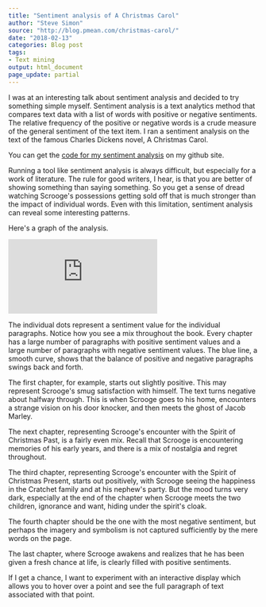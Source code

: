 ```yaml
---
title: "Sentiment analysis of A Christmas Carol"
author: "Steve Simon"
source: "http://blog.pmean.com/christmas-carol/"
date: "2018-02-13"
categories: Blog post
tags:
- Text mining
output: html_document
page_update: partial
---
```


I was at an interesting talk about sentiment analysis and decided to try
something simple myself. Sentiment analysis is a text analytics method
that compares text data with a list of words with positive or negative
sentiments. The relative frequency of the positive or negative words is
a crude measure of the general sentiment of the text item. I ran a
sentiment analysis on the text of the famous Charles Dickens novel, A
Christmas Carol.

<!---More--->

You can get the [code for my sentiment
analysis](https://github.com/pmean/text-mining-examples) on my github
site.

Running a tool like sentiment analysis is always difficult, but
especially for a work of literature. The rule for good writers, I hear,
is that you are better of showing something than saying something. So
you get a sense of dread watching Scrooge's possessions getting sold off
that is much stronger than the impact of individual words. Even with
this limitation, sentiment analysis can reveal some interesting
patterns.

Here's a graph of the analysis.

![Graph of sentiment
analysis](http://www.pmean.com/18/images.sentiment.html)

The individual dots represent a sentiment value for the individual
paragraphs. Notice how you see a mix throughout the book. Every chapter
has a large number of paragraphs with positive sentiment values and a
large number of paragraphs with negative sentiment values. The blue
line, a smooth curve, shows that the balance of positive and negative
paragraphs swings back and forth.

The first chapter, for example, starts out slightly positive. This may
represent Scrooge's smug satisfaction with himself. The text turns
negative about halfway through. This is when Scrooge goes to his home,
encounters a strange vision on his door knocker, and then meets the
ghost of Jacob Marley.

The next chapter, representing Scrooge's encounter with the Spirit of
Christmas Past, is a fairly even mix. Recall that Scrooge is
encountering memories of his early years, and there is a mix of
nostalgia and regret throughout.

The third chapter, representing Scrooge's encounter with the Spirit of
Christmas Present, starts out positively, with Scrooge seeing the
happiness in the Cratchet family and at his nephew's party. But the mood
turns very dark, especially at the end of the chapter when Scrooge meets
the two children, ignorance and want, hiding under the spirit's cloak.

The fourth chapter should be the one with the most negative sentiment,
but perhaps the imagery and symbolism is not captured sufficiently by
the mere words on the page.

The last chapter, where Scrooge awakens and realizes that he has been
given a fresh chance at life, is clearly filled with positive
sentiments.

If I get a chance, I want to experiment with an interactive display
which allows you to hover over a point and see the full paragraph of
text associated with that point.


